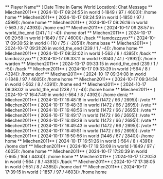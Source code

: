** Player Name** ( Date  Time in  Game World Location):  Chat Message
** Miechen2011** ( 2024-10-17  09:24:55 in  world (-1849 / 97 / 4600)): /home home
** Miechen2011** ( 2024-10-17  09:24:59 in  world (-1850 / 97 / 4599)): /home home
** Miechen2011** ( 2024-10-17  09:26:16 in  world (-563 / 8 / 4393)): /home end
** Miechen2011** ( 2024-10-17  09:28:57 in  world_the_end (241 / 1 / -4)): /home dorf
** Miechen2011** ( 2024-10-17  09:29:58 in  world (-1849 / 97 / 4600)): /back
** Iamdozzzyxx** ( 2024-10-17  09:30:52 in  world (-110 / 75 / -2051)): /home base
** Miechen2011** ( 2024-10-17  09:31:26 in  world_the_end (239 / 1 / -4)): /home home
** Miechen2011** ( 2024-10-17  09:32:02 in  world (-563 / 8 / 4395)): /back
** Iamdozzzyxx** ( 2024-10-17  09:33:11 in  world (-3040 / 41 / -2892)): /home warden
** Miechen2011** ( 2024-10-17  09:33:15 in  world_the_end (239 / 1 / -5)): /back
** Miechen2011** ( 2024-10-17  09:33:29 in  world (-564 / 8 / 4394)): /home dorf
** Miechen2011** ( 2024-10-17  09:34:08 in  world (-1848 / 97 / 4605)): /home home
** Miechen2011** ( 2024-10-17  09:34:34 in  world (-562 / 8 / 4391)): /home end
** Miechen2011** ( 2024-10-17  09:38:02 in  world_the_end (238 / 1 / -4)): /home home
** Miechen2011** ( 2024-10-17  16:47:49 in  world (-564 / 8 / 4392)): /home deniz
** Miechen2011** ( 2024-10-17  16:48:18 in  world (1472 / 66 / 2695)): /vote
** Miechen2011** ( 2024-10-17  16:48:39 in  world (1472 / 66 / 2695)): /vote
** Miechen2011** ( 2024-10-17  16:48:56 in  world (1472 / 66 / 2695)): /vote
** Miechen2011** ( 2024-10-17  16:49:17 in  world (1472 / 66 / 2695)): /vote
** Miechen2011** ( 2024-10-17  16:49:29 in  world (1472 / 66 / 2695)): /vote
** Miechen2011** ( 2024-10-17  16:49:43 in  world (1472 / 66 / 2695)): /vote
** Miechen2011** ( 2024-10-17  16:49:51 in  world (1472 / 66 / 2695)): /vote
** Miechen2011** ( 2024-10-17  16:50:56 in  world (1446 / 67 / 2840)): /home home
** Miechen2011** ( 2024-10-17  16:51:26 in  world (-564 / 8 / 4391)): /home dorf
** Miechen2011** ( 2024-10-17  16:53:09 in  world (-1849 / 97 / 4605)): /home home
** Miechen2011** ( 2024-10-17  17:20:39 in  world (-665 / 164 / 4434)): /home home
** Miechen2011** ( 2024-10-17  17:20:53 in  world (-564 / 8 / 4393)): /back
** Miechen2011** ( 2024-10-17  17:38:05 in  world (-551 / 8 / 4385)): /home dorf
** Miechen2011** ( 2024-10-17  17:39:15 in  world (-1857 / 97 / 4603)): /home home

